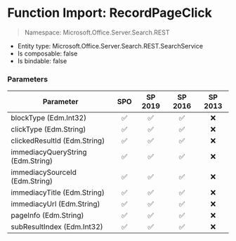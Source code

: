 # Function Import: RecordPageClick

> Namespace: Microsoft.Office.Server.Search.REST

- Entity type: Microsoft.Office.Server.Search.REST.SearchService
- Is composable: false
- Is bindable: false

### Parameters

Parameter | SPO | SP 2019 | SP 2016 | SP 2013
----------|:---:|:-------:|:-------:|:-------:
blockType (Edm.Int32) | ✅ | ✅ | ✅ | ❌
clickType (Edm.String) | ✅ | ✅ | ✅ | ❌
clickedResultId (Edm.String) | ✅ | ✅ | ✅ | ❌
immediacyQueryString (Edm.String) | ✅ | ✅ | ✅ | ❌
immediacySourceId (Edm.String) | ✅ | ✅ | ✅ | ❌
immediacyTitle (Edm.String) | ✅ | ✅ | ✅ | ❌
immediacyUrl (Edm.String) | ✅ | ✅ | ✅ | ❌
pageInfo (Edm.String) | ✅ | ✅ | ✅ | ❌
subResultIndex (Edm.Int32) | ✅ | ✅ | ✅ | ❌
